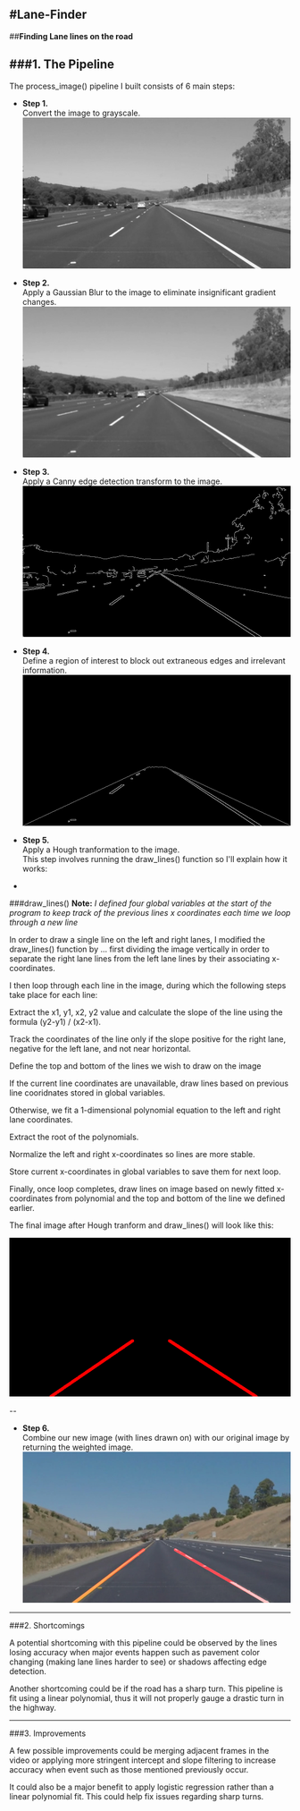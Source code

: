 #**Lane-Finder**
--
##**Finding Lane lines on the road**

[image1]: ./test_images/whiteCarLaneSwitch.jpg "Original"
[image2]: ./test_images/whiteCarLaneSwitch_gray.jpg "Grayscale"
[image3]: ./test_images/whiteCarLaneSwitch_blur.jpg "Gaussian Blur"
[image4]: ./test_images/whiteCarLaneSwitch_canny.jpg "Canny Edge"
[image5]: ./test_images/whiteCarLaneSwitch_region.jpg "Region of Interest"
[image6]: ./test_images/whiteCarLaneSwitch_hough.jpg "Hough Transform"
[image7]: ./test_images/whiteCarLaneSwitch_final.jpg "Weighted Image"

###1. The Pipeline
---
The process_image() pipeline I built consists of 6 main steps:    

-  **Step 1.**  
Convert the image to grayscale. 
![image2]  

- **Step 2.**  
Apply a Gaussian Blur to the image to eliminate insignificant gradient changes.
![image3]
    
- **Step 3.**  
Apply a Canny edge detection transform to the image.
![image4]  
  
- **Step 4.**  
Define a region of interest to block out extraneous edges and irrelevant information.
![image5] 
  
- **Step 5.**  
Apply a Hough tranformation to the image.  
This step involves running the draw_lines() function so I'll explain how it works:
  
-
###draw_lines()
**Note:** *I defined four global variables at the start of the program to keep track of the previous lines x coordinates each time we loop through a new line*  

In order to draw a single line on the left and right lanes, I modified the draw_lines() function by ... first dividing the image vertically in order to separate the right lane lines from the left lane lines by their associating x-coordinates.

I then loop through each line in the image, during which the following steps take place for each line:  
  
Extract the x1, y1, x2, y2 value and calculate the slope of the line using the formula (y2-y1) / (x2-x1). 
  
Track the coordinates of the line only if the slope positive for the right lane, negative for the left lane, and not near horizontal.  
  
Define the top and bottom of the lines we wish to draw on the image  
  
If the current line coordinates are unavailable, draw lines based on previous line cooridnates stored in global variables.  
  
Otherwise, we fit a 1-dimensional polynomial equation to the left and right lane coordinates. 
  
Extract the root of the polynomials.

Normalize the left and right x-coordinates so lines are more stable.  

Store current x-coordinates in global variables to save them for next loop.  
  
Finally, once loop completes, draw lines on image based on newly fitted x-coordinates from polynomial and the top and bottom of the line we defined earlier.

The final image after Hough tranform and draw_lines() will look like this:

![alt text][image6]  

--
- **Step 6.**  
Combine our new image (with lines drawn on) with our original image by returning the weighted image.  
![alt text][image7]  
  
---

###2. Shortcomings


A potential shortcoming with this pipeline could be observed by the lines losing accuracy when major events happen such as pavement color changing (making lane lines harder to see) or shadows affecting edge detection.

Another shortcoming could be if the road has a sharp turn. This pipeline is fit using a linear polynomial, thus it will not properly gauge a drastic turn in the highway.
  
---

###3. Improvements

A few possible improvements could be merging adjacent frames in the video or applying more stringent intercept and slope filtering to increase accuracy when event such as those mentioned previously occur.

It could also be a major benefit to apply logistic regression rather than a linear polynomial fit. This could help fix issues regarding sharp turns.
